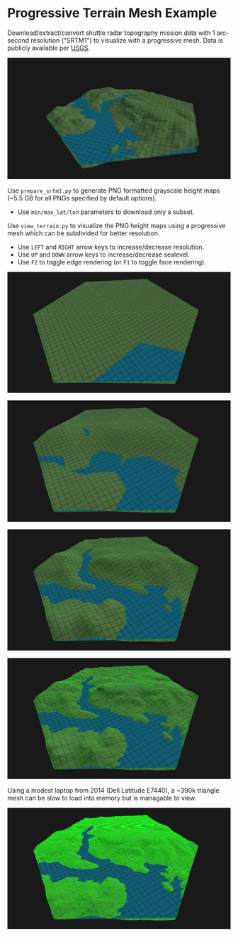 # Progressive Terrain Mesh Example

Download/extract/convert shuttle radar topography mission data with 1 arc-second resolution ("SRTM1") to visualize with a progressive mesh.
Data is publicly available per [USGS](https://www.usgs.gov/centers/eros/science/usgs-eros-archive-digital-elevation-shuttle-radar-topography-mission-srtm-1-arc?qt-science_center_objects=0#qt-science_center_objects).

![Example](../../resources/screenshots/terrain/hex_terrain6.png?raw=true)

Use `prepare_srtm1.py` to generate PNG formatted grayscale height maps (~5.5 GB for all PNGs specified by default options).

 - Use `min/max_lat/lon` parameters to download only a subset.

Use `view_terrain.py` to visualize the PNG height maps using a progressive mesh which can be subdivided for better resolution.

 - Use `LEFT` and `RIGHT` arrow keys to increase/decrease resolution.
 - Use `UP` and `DOWN` arrow keys to increase/decrease sealevel.
 - Use `F2` to toggle edge rendering (or `F1` to toggle face rendering).

![Example](screenshots/6-tris.png?raw=true "6 triangles")

![Example](screenshots/96-tris.png?raw=true "~96 triangles")

![Example](screenshots/1536-tris.png?raw=true "~1.5k triangles")

![Example](screenshots/24576-tris.png?raw=true "~24k triangles")

Using a modest laptop from 2014 (Dell Latitude E7440), a ~390k triangle mesh can be slow to load into memory but is managable to view.

![Example](screenshots/393216-tris.png?raw=true "393k triangles")
